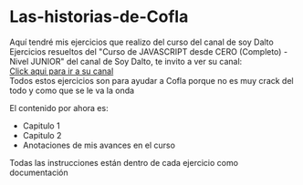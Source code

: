 # Las-historias-de-Cofla

Aquí tendré mis ejercicios que realizo del curso del canal de soy Dalto 
Ejercicios resueltos del "Curso de JAVASCRIPT desde CERO (Completo) - Nivel JUNIOR" del canal de Soy Dalto, te invito a ver su canal:<br>
<a href="https://www.youtube.com/@soydalto" Target="_blank">Click aqui para ir a su canal</a>
<br>
Todos estos ejercicios son para ayudar a Cofla porque no es muy crack del todo y como que se le va la onda

El contenido por ahora es: <br>

 - Capitulo 1
 - Capitulo 2
 - Anotaciones de mis avances en el curso

Todas las instrucciones están dentro de cada ejercicio como documentación

